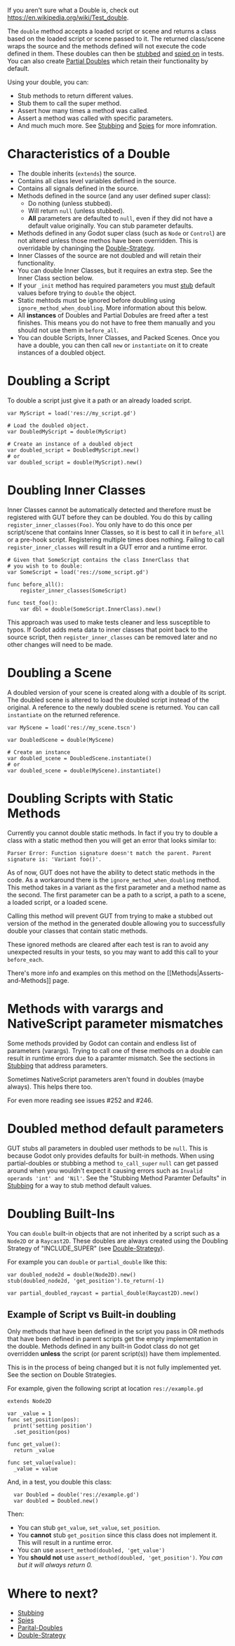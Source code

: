 If you aren't sure what a Double is, check out https://en.wikipedia.org/wiki/Test_double.

The `double` method accepts a loaded script or scene and returns a class based on the loaded script or scene passed to it.  The returned class/scene wraps the source and the methods defined will not execute the code defined in them.  These doubles can then be [stubbed](Stubbing) and [spied on](Spies) in tests.  You can also create [Partial Doubles](Partial-Doubles) which retain their functionality by default.

Using your double, you can:
* Stub methods to return different values.
* Stub them to call the super method.
* Assert how many times a method was called.
* Assert a method was called with specific parameters.
* And much much more.  See [Stubbing](Stubbing) and [Spies](Spies) for more infomration.


# Characteristics of a Double
* The double inherits (`extends`) the source.
* Contains all class level variables defined in the source.
* Contains all signals defined in the source.
* Methods defined in the source (and any user defined super class):
  * Do nothing (unless stubbed).
  * Will return `null` (unless stubbed).
  * __All__ parameters are defaulted to `null`, even if they did not have a default value originally.  You can stub parameter defaults.
* Methods defined in any Godot super class (such as `Node` or `Control`) are not altered unless those methos have been overridden.  This is overridable by chaninging the [Double-Strategy](Double-Strategy).
* Inner Classes of the source are not doubled and will retain their functionality.
* You can double Inner Classes, but it requires an extra step.  See the Inner Class section below.
* If your `_init` method has required parameters you must [stub](Stubbing) default values before trying to `double` the object.
* Static mehtods must be ignored before doubling using `ignore_method_when_doubling`.  More information about this below.
* All __instances__ of Doubles and Partial Dobules are freed after a test finishes.  This means you do not have to free them manually and you should not use them in `before_all`.
* You can double Scripts, Inner Classes, and Packed Scenes.  Once you have a double, you can then call `new` or `instantiate` on it to create instances of a doubled object.


# Doubling a Script
To double a script just give it a path or an already loaded script.
``` gdscript
var MyScript = load('res://my_script.gd')

# Load the doubled object.
var DoubledMyScript = double(MyScript)

# Create an instance of a doubled object
var doubled_script = DoubledMyScript.new()
# or
var doubled_script = double(MyScript).new()
```


# Doubling Inner Classes
Inner Classes cannot be automatically detected and therefore must be registered with GUT before they can be doubled.  You do this by calling `register_inner_classes(Foo)`.  You only have to do this once per script/scene that contains Inner Classes, so it is best to call it in `before_all` or a pre-hook script.  Registering multiple times does nothing.  Failing to call `register_inner_classes` will result in a GUT error and a runtime error.
```gdscript
# Given that SomeScript contains the class InnerClass that
# you wish to to double:
var SomeScript = load('res://some_script.gd')

func before_all():
    register_inner_classes(SomeScript)

func test_foo():
    var dbl = double(SomeScript.InnerClass).new()
```
This approach was used to make tests cleaner and less susceptible to typos.  If Godot adds meta data to inner classes that point back to the source script, then `register_inner_classes` can be removed later and no other changes will need to be made.


# Doubling a Scene
A doubled version of your scene is created along with a double of its script.  The doubled scene is altered to load the doubled script instead of the original.  A reference to the newly doubled scene is returned.  You can call `instantiate` on the returned reference.

``` gdscript
var MyScene = load('res://my_scene.tscn')

var DoubledScene = double(MyScene)

# Create an instance
var doubled_scene = DoubledScene.instantiate()
# or
var doubled_scene = double(MyScene).instantiate()
```

# Doubling Scripts with Static Methods
Currently you cannot double static methods.  In fact if you try to double a class with a static method then you will get an error that looks similar to:
```
Parser Error: Function signature doesn't match the parent. Parent signature is: 'Variant foo()'.
```
As of now, GUT does not have the ability to detect static methods in the code.  As a workaround there is the `ignore_method_when_doubling` method.  This method takes in a variant as the first parameter and a method name as the second.  The first parameter can be a path to a script, a path to a scene, a loaded script, or a loaded scene.

Calling this method will prevent GUT from trying to make a stubbed out version of the method in the generated double allowing you to successfully double your classes that contain static methods.

These ignored methods are cleared after each test is ran to avoid any unexpected results in your tests, so you may want to add this call to your `before_each`.

There's more info and examples on this method on the [[Methods|Asserts-and-Methods]] page.

# Methods with varargs and NativeScript parameter mismatches
Some methods provided by Godot can contain and endless list of parameters (varargs).  Trying to call one of these methods on a double can result in runtime errors due to a paramter mismatch.  See the sections in [Stubbing](Stubbing) that address parameters.

Sometimes NativeScript parameters aren't found in doubles (maybe always).  This helps there too.

For even more reading see issues #252 and #246.

# Doubled method default parameters
GUT stubs all parameters in doubled user methods to be `null`.  This is because Godot only provides defaults for built-in methods.  When using partial-doubles or stubbing a method `to_call_super` `null` can get passed around when you wouldn't expect it causing errors such as `Invalid operands 'int' and 'Nil'`.  See the "Stubbing Method Paramter Defaults" in [Stubbing](Stubbing) for a way to stub method default values.

# Doubling Built-Ins
You can `double` built-in objects that are not inherited by a script such as a `Node2D` or a `Raycast2D`.  These doubles are always created using the Doubling Strategy of "INCLUDE_SUPER" (see [Double-Strategy](Double-Strategy)).

For example you can `double` or `partial_double` like this:
``` gdscript
var doubled_node2d = double(Node2D).new()
stub(doubled_node2d, 'get_position').to_return(-1)

var partial_doubled_raycast = partial_double(Raycast2D).new()
```

## Example of Script vs Built-in doubling
Only methods that have been defined in the script you pass in OR methods that have been defined in parent scripts get the empty implementation in the double.  Methods defined in any built-in Godot class do not get overridden __unless__ the script (or parent script(s)) have them implemented.

This is in the process of being changed but it is not fully implemented yet.  See the section on Double Strategies.

For example, given the following script at location `res://example.gd`
``` gdscript
extends Node2D

var _value = 1
func set_position(pos):
  print('setting position')
  .set_position(pos)

func get_value():
  return _value

func set_value(value):
  _value = value
```
And, in a test, you double this class:
```
  var Doubled = double('res://example.gd')
  var doubled = Doubled.new()
```
Then:
* You can stub `get_value`, `set_value`, `set_position`.
* You __cannot__ stub `get_position` since this class does not implement it.  This will result in a runtime error.
* You can use `assert_method(doubled, 'get_value')`
* You __should not__ use `assert_method(doubled, 'get_position')`.  _You can but it will always return 0._



# Where to next?
* [Stubbing](Stubbing)
* [Spies](Spies)
* [Parital-Doubles](Partial-Doubles)
* [Double-Strategy](Double-Strategy)
